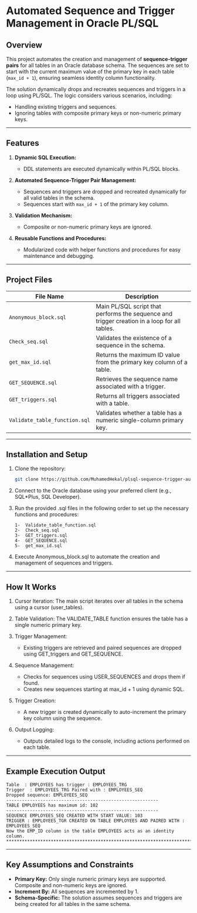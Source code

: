 # Automated Sequence and Trigger Management in Oracle PL/SQL

## Overview

This project automates the creation and management of **sequence-trigger pairs** for all tables in an Oracle database schema. The sequences are set to start with the current maximum value of the primary key in each table (`max_id + 1`), ensuring seamless identity column functionality.

The solution dynamically drops and recreates sequences and triggers in a loop using PL/SQL. The logic considers various scenarios, including:
- Handling existing triggers and sequences.
- Ignoring tables with composite primary keys or non-numeric primary keys.

---

## Features

1. **Dynamic SQL Execution:** 
   - DDL statements are executed dynamically within PL/SQL blocks.

2. **Automated Sequence-Trigger Pair Management:**
   - Sequences and triggers are dropped and recreated dynamically for all valid tables in the schema.
   - Sequences start with `max_id + 1` of the primary key column.

3. **Validation Mechanism:** 
   - Composite or non-numeric primary keys are ignored.

4. **Reusable Functions and Procedures:**
   - Modularized code with helper functions and procedures for easy maintenance and debugging.

---

## Project Files

| **File Name**                | **Description**                                                                                  |
|------------------------------|--------------------------------------------------------------------------------------------------|
| `Anonymous_block.sql`        | Main PL/SQL script that performs the sequence and trigger creation in a loop for all tables.     |
| `Check_seq.sql`              | Validates the existence of a sequence in the schema.                                             |
| `get_max_id.sql`             | Returns the maximum ID value from the primary key column of a table.                            |
| `GET_SEQUENCE.sql`           | Retrieves the sequence name associated with a trigger.                                          |
| `GET_triggers.sql`           | Returns all triggers associated with a table.                                                   |
| `Validate_table_function.sql`| Validates whether a table has a numeric single-column primary key.                              |

---

## Installation and Setup

1. Clone the repository:
   ```bash
   git clone https://github.com/MuhamedHekal/plsql-sequence-trigger-automation.git
2.	Connect to the Oracle database using your preferred client (e.g., SQL*Plus, SQL Developer).

3.	Run the provided .sql files in the following order to set up the necessary functions and procedures:
    ```
	1-  Validate_table_function.sql
	2-  Check_seq.sql
	3-  GET_triggers.sql
	4-  GET_SEQUENCE.sql
	5-  get_max_id.sql
4.	Execute Anonymous_block.sql to automate the creation and management of sequences and triggers.

---
## How It Works

1.	Cursor Iteration: The main script iterates over all tables in the schema using a cursor (user_tables).

2.	Table Validation: The VALIDATE_TABLE function ensures the table has a single numeric primary key.
3.	Trigger Management:
	- Existing triggers are retrieved and paired sequences are dropped using GET_triggers and GET_SEQUENCE.
4.	Sequence Management:
    - Checks for sequences using USER_SEQUENCES and drops them if found.
	- Creates new sequences starting at max_id + 1 using dynamic SQL.
5.	Trigger Creation:
	- A new trigger is created dynamically to auto-increment the primary key column using the sequence.
6.	Output Logging:
	- Outputs detailed logs to the console, including actions performed on each table.

---
## Example Execution Output
```
Table  : EMPLOYEES has trigger : EMPLOYEES_TRG
Trigger  : EMPLOYEES_TRG Paired with : EMPLOYEES_SEQ
Dropped sequence: EMPLOYEES_SEQ
----------------------------------------------------------
TABLE EMPLOYEES has maximum id: 102
----------------------------------------------------------
SEQUENCE EMPLOYEES_SEQ CREATED WITH START VALUE: 103
TRIGGER : EMPLOYEES_TGR CREATED ON TABLE EMPLOYEES AND PAIRED WITH : EMPLOYEES_SEQ
Now the EMP_ID column in the table EMPLOYEES acts as an identity column.
********************************************************************************************************************
```
------
## Key Assumptions and Constraints
- **Primary Key:** Only single numeric primary keys are supported. Composite and non-numeric keys are ignored.
- **Increment By:** All sequences are incremented by 1.
- **Schema-Specific:** The solution assumes sequences and triggers are being created for all tables in the same schema.

